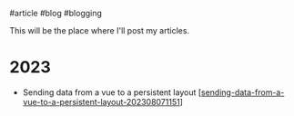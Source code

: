 #article #blog #blogging

This will be the place where I'll post my articles.

# 2023 
- Sending data from a vue to a persistent layout [[sending-data-from-a-vue-to-a-persistent-layout-202308071151]]


[//begin]: # "Autogenerated link references for markdown compatibility"
[sending-data-from-a-vue-to-a-persistent-layout-202308071151]: sending-data-from-a-vue-to-a-persistent-layout-202308071151 "sending-data-from-a-vue-to-a-persistent-layout"
[//end]: # "Autogenerated link references"